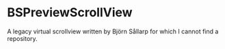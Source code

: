 # BSPreviewScrollView
A legacy virtual scrollview written by Björn Sållarp for which I cannot find a repository.
